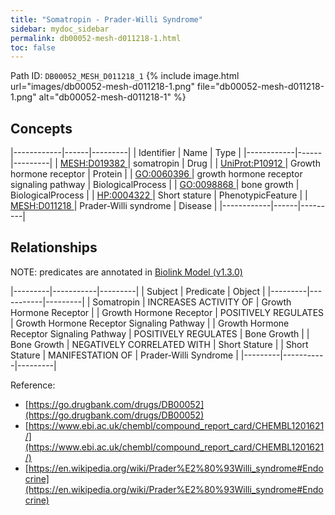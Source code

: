 ```yaml
---
title: "Somatropin - Prader-Willi Syndrome"
sidebar: mydoc_sidebar
permalink: db00052-mesh-d011218-1.html
toc: false 
---
```



Path ID: `DB00052_MESH_D011218_1`
{% include image.html url="images/db00052-mesh-d011218-1.png" file="db00052-mesh-d011218-1.png" alt="db00052-mesh-d011218-1" %}

## Concepts

|------------|------|---------|
| Identifier | Name | Type    |
|------------|------|---------|
| <a href="https://identifiers.org/MESH:D019382">MESH:D019382 </a> | somatropin | Drug |
| <a href="https://identifiers.org/UniProt:P10912">UniProt:P10912 </a> | Growth hormone receptor | Protein |
| <a href="https://identifiers.org/GO:0060396">GO:0060396 </a> | growth hormone receptor signaling pathway | BiologicalProcess |
| <a href="https://identifiers.org/GO:0098868">GO:0098868 </a> | bone growth | BiologicalProcess |
| <a href="https://identifiers.org/HP:0004322">HP:0004322 </a> | Short stature | PhenotypicFeature |
| <a href="https://identifiers.org/MESH:D011218">MESH:D011218 </a> | Prader-Willi syndrome | Disease |
|------------|------|---------|

## Relationships


NOTE: predicates are annotated in <a href="https://github.com/biolink/biolink-model/releases/tag/v1.3.0">Biolink Model (v1.3.0)</a>

|---------|-----------|---------|
| Subject | Predicate | Object  |
|---------|-----------|---------|
| Somatropin | INCREASES ACTIVITY OF | Growth Hormone Receptor |
| Growth Hormone Receptor | POSITIVELY REGULATES | Growth Hormone Receptor Signaling Pathway |
| Growth Hormone Receptor Signaling Pathway | POSITIVELY REGULATES | Bone Growth |
| Bone Growth | NEGATIVELY CORRELATED WITH | Short Stature |
| Short Stature | MANIFESTATION OF | Prader-Willi Syndrome |
|---------|-----------|---------|

Reference: 
  - [https://go.drugbank.com/drugs/DB00052](https://go.drugbank.com/drugs/DB00052)
  - [https://www.ebi.ac.uk/chembl/compound_report_card/CHEMBL1201621/](https://www.ebi.ac.uk/chembl/compound_report_card/CHEMBL1201621/)
  - [https://en.wikipedia.org/wiki/Prader%E2%80%93Willi_syndrome#Endocrine](https://en.wikipedia.org/wiki/Prader%E2%80%93Willi_syndrome#Endocrine)
